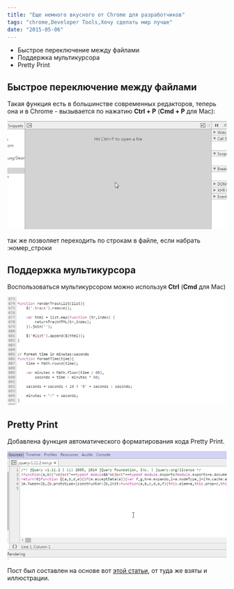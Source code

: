 ```yaml
---
title: "Еще немного вкусного от Chrome для разработчиков"
tags: "chrome,Developer Tools,Хочу сделать мир лучше"
date: "2015-05-06"
---
```


- Быстрое переключение между файлами
- Поддержка мультикурсора
- Pretty Print

## Быстрое переключение между файлами

Такая функция есть в большинстве современных редакторов, теперь она и в Chrome - вызывается по нажатию **Ctrl + P** (**Cmd + P** для Mac):

![chrome file switch ](images/1.gif)

так же позволяет переходить по строкам в файле, если набрать :номер\_строки

## Поддержка мультикурсора

Воспользоваться мультикурсором можно используя **Ctrl** (**Cmd** для Mac)

![chrome MultipleSelectClick](images/5.MultipleSelectClick.gif)

## Pretty Print

Добавлена функция автоматического форматирования кода Pretty Print.

![chrome PrettyPrint](images/7.PrettyPrint.gif)

Пост был составлен на основе вот [этой статьи](https://tutorialzine.com/2015/03/15-must-know-chrome-devtools-tips-tricks/), от туда же взяты и иллюстрации.

